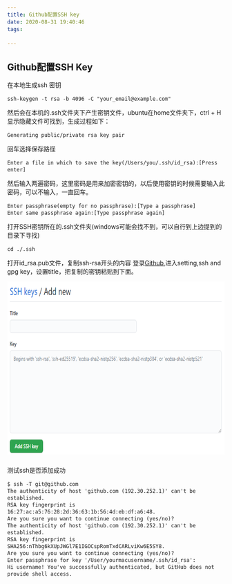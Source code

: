 ```yaml
---
title: Github配置SSH key
date: 2020-08-31 19:40:46
tags:

---
```


## Github配置SSH Key

在本地生成ssh 密钥

```
ssh-keygen -t rsa -b 4096 -C "your_email@example.com"
```
然后会在本机的.ssh文件夹下产生密钥文件，ubuntu在home文件夹下，ctrl + H 显示隐藏文件可找到，生成过程如下：
```
Generating public/private rsa key pair
```
回车选择保存路径
```
Enter a file in which to save the key(/Users/you/.ssh/id_rsa):[Press enter]
```
然后输入两遍密码，这里密码是用来加密密钥的，以后使用密钥的时候需要输入此密码，可以不输入，一直回车。
```
Enter passphrase(empty for no passphrase):[Type a passphrase]
Enter same passphrase again:[Type passphrase again]
```
打开SSH密钥所在的.ssh文件夹(windows可能会找不到，可以自行到上边提到的目录下寻找)
```
cd ./.ssh
```
打开id_rsa.pub文件，复制ssh-rsa开头的内容
登录[Github](github.com),进入setting,ssh and gpg key，设置title，把复制的密钥粘贴到下面。
<p align="center">
  <a>
    <img src="images/ssh key.png" alt="harware-deployment" width="800" height="400">
  </a >
  <h3 align="center"></h3>  
</p >

测试ssh是否添加成功

```{.line-numbers}
$ ssh -T git@github.com
The authenticity of host 'github.com (192.30.252.1)' can't be established.
RSA key fingerprint is 16:27:ac:a5:76:28:2d:36:63:1b:56:4d:eb:df:a6:48.
Are you sure you want to continue connecting (yes/no)?
The authenticity of host 'github.com (192.30.252.1)' can't be established.
RSA key fingerprint is SHA256:nThbg6kXUpJWGl7E1IGOCspRomTxdCARLviKw6E5SY8.
Are you sure you want to continue connecting (yes/no)?
Enter passphrase for key '/User/yourmacusername/.ssh/id_rsa':
Hi username! You've successfully authenticated, but GitHub does not
provide shell access.
```